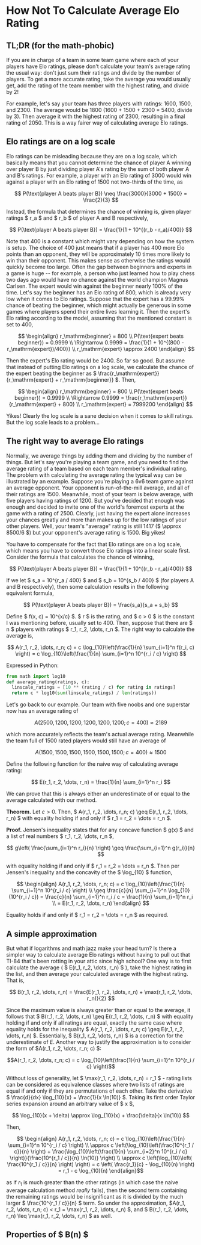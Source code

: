 <script src="https://polyfill.io/v3/polyfill.min.js?features=es6"></script>
<script>
MathJax = {
  tex: {
    inlineMath: [              // start/end delimiter pairs for in-line math
      ['$', '$']
    ]
  }
};
</script>
<script id="MathJax-script" async src="https://cdn.jsdelivr.net/npm/mathjax@3/es5/tex-mml-chtml.js"></script>


# How Not To Calculate Average Elo Rating

## TL;DR (for the math-phobic)
If you are in charge of a team in some team game where each of your players have Elo ratings, please don't calculate your team's average rating the usual way: don't just sum their ratings and divide by the number of players. To get a more accurate rating, take the average you would usually get, add the rating of the team member with the highest rating, and divide by 2! 

For example, let's say your team has three players with ratings: 1600, 1500, and 2300. The average would be 1800 (1600 + 1500 + 2300 = 5400, divide by 3). Then average it with the highest rating of 2300, resulting in a final rating of 2050. This is a way fairer way of calculating average Elo ratings.

## Elo ratings are on a log scale
Elo ratings can be misleading because they are on a log scale, which basically means that you cannot determine the chance of player A winning over player B by just dividing player A's rating by the sum of both player A and B's ratings. For example, a player with an Elo rating of 3000 would win against a player with an Elo rating of 1500 not two-thirds of the time, as

$$ P(\text{player A beats player B}) \neq \frac{3000}{3000 + 1500} = \frac{2}{3} $$

Instead, the formula that determines the chance of winning is, given player ratings $ r_a $ and $ r_b $ of player A and B respectively,

$$ P(\text{player A beats player B}) = \frac{1}{1 + 10^{(r_b - r_a)/400}} $$

Note that 400 is a constant which might vary depending on how the system is setup. The choice of 400 just means that if a player has 400 more Elo points than an opponent, they will be approximately 10 times more likely to win than their opponent. This makes sense as otherwise the ratings would quickly become too large. Often the gap between beginners and experts in a game is huge -- for example, a person who just learned how to play chess two days ago would have no chance against the world champion Magnus Carlsen. The expert would win against the beginner nearly 100% of the time. Let's say the beginner has an Elo rating of 800, which is already very low when it comes to Elo ratings. Suppose that the expert has a 99.99% chance of beating the beginner, which might actually be generous in some games where players spend their entire lives learning it. Then the expert's Elo rating according to the model, assuming that the mentioned constant is set to 400,

$$ \begin{align}
r_\mathrm{beginner} = 800 \\
P(\text{expert beats beginner}) = 0.9999 \\
\Rightarrow 0.9999 = \frac{1}{1 + 10^{(800 - r_\mathrm{expert})/400}} \\
r_\mathrm{expert} \approx 2400
\end{align} $$

Then the expert's Elo rating would be 2400. So far so good. But assume that instead of putting Elo ratings on a log scale, we calculate the chance of the expert beating the beginner as $ \frac{r_\mathrm{expert}}{r_\mathrm{expert} + r_\mathrm{beginner}} $. Then,


$$ \begin{align}
r_\mathrm{beginner} = 800 \\
P(\text{expert beats beginner}) = 0.9999 \\
\Rightarrow 0.9999 = \frac{r_\mathrm{expert}}{r_\mathrm{expert} + 800} \\
r_\mathrm{expert} = 7999200
\end{align} $$

Yikes! Clearly the log scale is a sane decision when it comes to skill ratings. But the log scale leads to a problem...

## The right way to average Elo ratings
Normally, we average things by adding them and dividing by the number of things. But let's say you're playing a team game, and you need to find the average rating of a team based on each team member's individual rating. The problem with calculating the average rating the typical way can be illustrated by an example. Suppose you're playing a 6v6 team game against an average opponent. Your opponent is run-of-the-mill average, and all of their ratings are 1500. Meanwhile, most of your team is below average, with five players having ratings of 1200. But you've decided that enough was enough and decided to invite one of the world's foremost experts at the game with a rating of 2500. Clearly, just having the expert alone increases your chances greatly and more than makes up for the low ratings of your other players. Well, your team's "average" rating is still 1417 ($ \approx 8500/6 $) but your opponent's average rating is 1500. Big yikes!

You have to compensate for the fact that Elo ratings are on a log scale, which means you have to convert those Elo ratings into a linear scale first. Consider the formula that calculates the chance of winning,

$$ P(\text{player A beats player B}) = \frac{1}{1 + 10^{(r_b - r_a)/400}} $$

If we let $ s_a = 10^{r_a / 400} $ and $ s_b = 10^{s_b / 400} $ (for players A and B respectively), then some calculation results in the following equivalent formula,

$$ P(\text{player A beats player B}) = \frac{s_a}{s_a + s_b} $$

Define $ f(x, c) = 10^{x/c} $. $ r $ is the rating, and $ c > 0 $ is the constant I was mentioning before, usually set to 400. Then, suppose that there are $ n $ players with ratings $ r_1, r_2, \dots, r_n $. The right way to calculate the average is,

$$ A(r_1, r_2, \dots, r_n; c) = c \log_{10}\left(\frac{1}{n} \sum_{i=1}^n f(r_i, c) \right) = c \log_{10}\left(\frac{1}{n} \sum_{i=1}^n 10^{r_i / c} \right) $$

Expressed in Python:

```python
from math import log10
def average_rating(ratings, c):
  linscale_ratings = [10 ** (rating / c) for rating in ratings]
  return c * log10(sum(linscale_ratings) / len(ratings))
```

Let's go back to our example. Our team with five noobs and one superstar now has an average rating of

$$ A(2500, 1200, 1200, 1200, 1200, 1200; c = 400) \approx 2189$$

which more accurately reflects the team's actual average rating. Meanwhile the team full of 1500 rated players would still have an average of

$$ A(1500, 1500, 1500, 1500, 1500, 1500; c = 400) \approx 1500$$

Define the following function for the naive way of calculating average rating:

$$ E(r_1, r_2, \dots, r_n) = \frac{1}{n} \sum_{i=1}^n r_i $$

We can prove that this is always either an underestimate of or equal to the average calculated with our method.

**Theorem.** Let $c > 0$. Then, $ A(r_1, r_2, \dots, r_n; c) \geq E(r_1, r_2, \dots, r_n) $ with equality holding if and only if $ r_1 = r_2 = \dots = r_n $.

**Proof.** Jensen's inequality states that for any concave function $ g(x) $ and a list of real numbers $ r_1, r_2, \dots, r_n $,

$$ g\left( \frac{\sum_{i=1}^n r_i}{n} \right) \geq \frac{\sum_{i=1}^n g(r_i)}{n} $$

with equality holding if and only if $ r_1 = r_2 = \dots = r_n $. Then per Jensen's inequality and the concavity of the $ \log_{10} $ function,

$$ \begin{align}
A(r_1, r_2, \dots, r_n; c) = c \log_{10}\left(\frac{1}{n} \sum_{i=1}^n 10^{r_i / c} \right) \\
\geq \frac{c}{n} \sum_{i=1}^n \log_{10}(10^{r_i / c}) = \frac{c}{n} \sum_{i=1}^n r_i / c = \frac{1}{n} \sum_{i=1}^n r_i \\
= E(r_1, r_2, \dots, r_n)
\end{align} $$

Equality holds if and only if $ r_1 = r_2 = \dots = r_n $ as required. $$ \tag*{$\blacksquare$} $$

## A simple approximation
But what if logarithms and math jazz make your head turn? Is there a simpler way to calculate average Elo ratings without having to pull out that TI-84 that's been rotting in your attic since high school? One way is to first calculate the average ( $ E(r_1, r_2, \dots, r_n) $ ), take the highest rating in the list, and then average your calculated average with the highest rating. That is, 

$$ B(r_1, r_2, \dots, r_n) = \frac{E(r_1, r_2, \dots, r_n) + \max(r_1, r_2, \dots, r_n)}{2} $$

Since the maximum value is always greater than or equal to the average, it follows that $ B(r_1, r_2, \dots, r_n) \geq E(r_1, r_2, \dots, r_n) $ with equality holding if and only if all ratings are equal, exactly the same case where equality holds for the inequality $ A(r_1, r_2, \dots, r_n; c) \geq E(r_1, r_2, \dots, r_n) $. Essentially, $ B(r_1, r_2, \dots, r_n) $ is a correction for the underestimate of $E$. Another way to justify the approximation is to consider the form of $A(r_1, r_2, \dots, r_n; c) $:

$$A(r_1, r_2, \dots, r_n; c) = c \log_{10}\left(\frac{1}{n} \sum_{i=1}^n 10^{r_i / c} \right)$$

Without loss of generality, let $ \max(r_1, r_2, \dots, r_n) = r_1 $ - rating lists can be considered as equivalence classes where two lists of ratings are equal if and only if they are permutations of each other. Take the derivative $ \frac{d}{dx} \log_{10}{x} = \frac{1}{x \ln(10)} $. Taking its first order Taylor series expansion around an arbitrary value of $ x $,

$$ \log_{10}(x + \delta) \approx \log_{10}(x) + \frac{\delta}{x \ln(10)} $$

Then,

$$
\begin{align}
A(r_1, r_2, \dots, r_n; c) = c \log_{10}\left(\frac{1}{n} \sum_{i=1}^n 10^{r_i / c} \right) \\
\approx c \left(\log_{10}\left(\frac{10^{r_1 / c}}{n} \right) + \frac{\log_{10}\left(\frac{1}{n} \sum_{i=2}^n 10^{r_i / c} \right)}{\frac{10^{r_1 / c}}{n} \ln(10)} \right) \\
\approx c \left(\log_{10}\left( \frac{10^{r_1 / c}}{n} \right) \right) = c \left( \frac{r_1}{c} - \log_{10}(n) \right) = r_1 - c \log_{10}(n)
\end{align}$$

as if $r_1$ is much greater than the other ratings (in which case the naive average calculation method *really* fails), then the second term containing the remaining ratings would be insignificant as it is divided by the much larger $ \frac{10^{r_1 / c}}{n} $ term. So under the approximation, $A(r_1, r_2, \dots, r_n; c) < r_1 = \max(r_1, r_2, \dots, r_n) $, and $ B(r_1, r_2, \dots, r_n) \leq \max(r_1, r_2, \dots, r_n) $ as well.

## Properties of $ B(n) $
